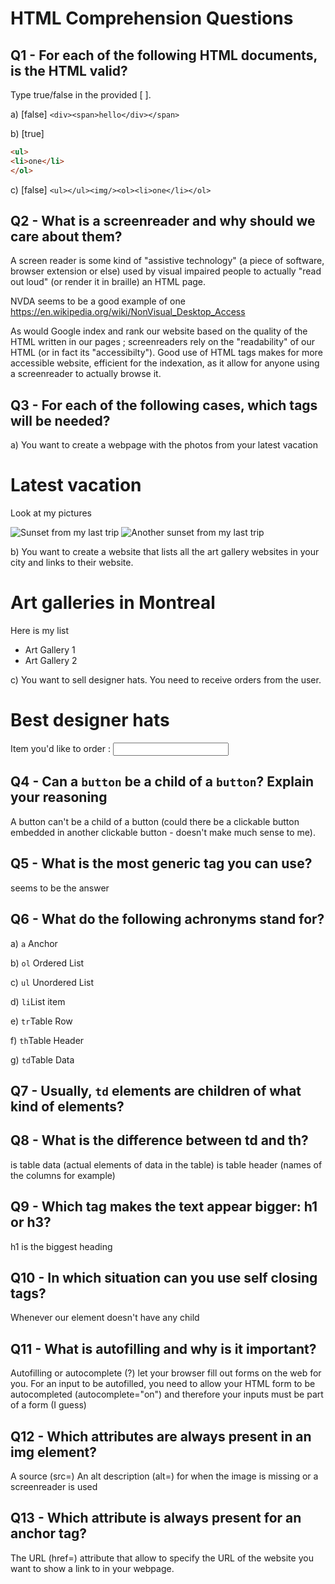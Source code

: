 # HTML Comprehension Questions

## Q1 - For each of the following HTML documents, is the HTML valid?

Type true/false in the provided [ ].

a) [false] `<div><span>hello</div></span>`

b) [true]

```html
<ul>
<li>one</li>
</ol>
```

c) [false] `<ul></ul><img/><ol><li>one</li></ol>`

## Q2 - What is a screenreader and why should we care about them?


A screen reader is some kind of "assistive technology" (a piece of software, browser extension or else) used by visual impaired people to actually "read out loud" (or render it in braille) an HTML page.

NVDA seems to be a good example of one https://en.wikipedia.org/wiki/NonVisual_Desktop_Access

As would Google index and rank our website based on the quality of the HTML written in our pages ; screenreaders rely on the "readability" of our HTML (or in fact its "accessibilty"). Good use of HTML tags makes for more accessible website, efficient for the indexation, as it allow for anyone using a screenreader to actually browse it.


## Q3 - For each of the following cases, which tags will be needed?

a) You want to create a webpage with the photos from your latest vacation
<html>
<body>

<h1>Latest vacation</h1>
<p>Look at my pictures</p>
    <img
  src="https://vacation.com/images/anywhere-sunset.png"
  alt="Sunset from my last trip"
/>
    <img
  src="https://vacation.com/images/anywhere-sunset2.png"
  alt="Another sunset from my last trip"
/>
</body>
</html>

b) You want to create a website that lists all the art gallery websites in your city and links to their website.
<html>
<body>

<h1>Art galleries in Montreal</h1>
<p>Here is my list</p>
<ul>
    <li>Art Gallery 1<a href="http://artgallery1"></a>
    <li>Art Gallery 2<a href="http://artgallery2"></a>
</ul>

</body>
</html>

c) You want to sell designer hats. You need to receive orders from the user.
<html>
<body>

<h1>Best designer hats</h1>
 <label>Item you'd like to order :</label>
  <input type="text">

</body>
</html>

## Q4 - Can a `button` be a child of a `button`? Explain your reasoning
A button can't be a child of a button (could there be a clickable button embedded in another clickable button - doesn't make much sense to me).


## Q5 - What is the most generic tag you can use?
<div> seems to be the answer </div>

## Q6 - What do the following achronyms stand for?

a) `a` Anchor

b) `ol` Ordered List

c) `ul` Unordered List

d) `li`List item

e) `tr`Table Row

f) `th`Table Header

g) `td`Table Data

## Q7 - Usually, `td` elements are children of what kind of elements?
<tr>

## Q8 - What is the difference between td and th?
<td> is table data (actual elements of data in the table)
<th> is table header (names of the columns for example)

## Q9 - Which tag makes the text appear bigger: h1 or h3?
h1 is the biggest heading


## Q10 - In which situation can you use self closing tags?
Whenever our element doesn't have any child

## Q11 - What is autofilling and why is it important?
Autofilling or autocomplete (?) let your browser fill out forms on the web for you. For an input to be autofilled, you need to allow your HTML form to be autocompleted (autocomplete="on") and therefore your inputs must be part of a form (I guess)

## Q12 - Which attributes are always present in an img element?

A source (src=)
An alt description (alt=) for when the image is missing or a screenreader is used

## Q13 - Which attribute is always present for an anchor tag?

The URL (href=) attribute that allow to specify the URL of the website you want to show a link to in your webpage.